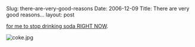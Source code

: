 Slug: there-are-very-good-reasons
Date: 2006-12-09
Title: There are very good reasons...
layout: post

[for me to stop drinking soda RIGHT NOW](http://healthbolt.net/2006/12/08/what-happens-to-your-body-if-you-drink-a-coke-right-now/).

<img alt="coke.jpg" class="at-xid-6a010534988cd3970b0120a5b36a0e970c" id="image2436" src="http://steveivy.typepad.com/.a/6a010534988cd3970b0120a5b36a0e970c-pi" />
